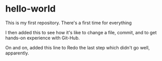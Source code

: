 # hello-world
This is my first repository. There's a first time for everything

I then added this to see how it's like to change a file, commit, and to get hands-on experience with Git-Hub.

On and on, added this line to Redo the last step which didn't go well, apparently.
